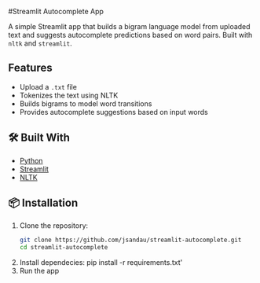 #Streamlit Autocomplete App

A simple Streamlit app that builds a bigram language model from uploaded text and suggests autocomplete predictions based on word pairs. Built with `nltk` and `streamlit`.

## Features

- Upload a `.txt` file
- Tokenizes the text using NLTK
- Builds bigrams to model word transitions
- Provides autocomplete suggestions based on input words

## 🛠 Built With

- [Python](https://www.python.org/)
- [Streamlit](https://streamlit.io/)
- [NLTK](https://www.nltk.org/)

## 📦 Installation

1. Clone the repository:
   ```bash
   git clone https://github.com/jsandau/streamlit-autocomplete.git
   cd streamlit-autocomplete
2. Install dependecies:
   pip install -r requirements.txt'
3. Run the app
